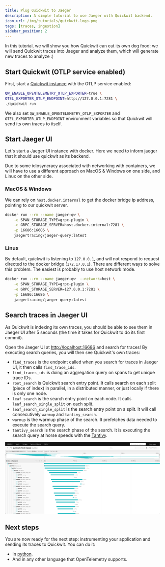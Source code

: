 ```yaml
---
title: Plug Quickwit to Jaeger
description: A simple tutorial to use Jaeger with Quickwit backend.
icon_url: /img/tutorials/quickwit-logo.png
tags: [traces, ingestion]
sidebar_position: 2
---
```


In this tutorial, we will show you how Quickwit can eat its own dog food: we will send Quickwit traces into Jaeger and analyze them, which will generate new traces to analyze :)

## Start Quickwit (OTLP service enabled)

First, start a [Quickwit instance](../get-started/installation.md) with the OTLP service enabled:

```bash
QW_ENABLE_OPENTELEMETRY_OTLP_EXPORTER=true \
OTEL_EXPORTER_OTLP_ENDPOINT=http://127.0.0.1:7281 \
./quickwit run
```

We also set `QW_ENABLE_OPENTELEMETRY_OTLP_EXPORTER` and `OTEL_EXPORTER_OTLP_ENDPOINT` environment variables so that Quickwit will send its own traces to itself.

## Start Jaeger UI

Let's start a Jaeger UI instance with docker. Here we need to inform jaeger that it should use quickwit as its backend.

Due to some idiosyncracy associated with networking with containers, we will have to use a different approach on MacOS & Windows on one side, and Linux on the other side.

### MacOS & Windows

We can rely on `host.docker.internal` to get the docker bridge ip address, pointing to our quickwit server.

```bash
docker run --rm --name jaeger-qw \
    -e SPAN_STORAGE_TYPE=grpc-plugin \
    -e GRPC_STORAGE_SERVER=host.docker.internal:7281 \
    -p 16686:16686 \
    jaegertracing/jaeger-query:latest
```

### Linux

By default, quickwit is listening to `127.0.0.1`, and will not respond to request directed
to the docker bridge (`172.17.0.1`). There are different ways to solve this problem.
The easiest is probably to use host network mode.

```bash
docker run --rm --name jaeger-qw  --network=host \
    -e SPAN_STORAGE_TYPE=grpc-plugin \
    -e GRPC_STORAGE_SERVER=127.0.0.1:7281 \
    -p 16686:16686 \
    jaegertracing/jaeger-query:latest

```

## Search traces in Jaeger UI

As Quickwit is indexing its own traces, you should be able to see them in Jaeger UI after 5 seconds (the time it takes for Quickwit to do its first commit).

Open the Jaeger UI at [http://localhost:16686](http://localhost:16686) and search for traces! By executing search queries, you will then see Quickwit's own traces:

- `find_traces` is the endpoint called when you search for traces in Jaeger UI, it then calls `find_trace_ids`.
- `find_traces_ids` is doing an aggregation query on spans to get unique trace IDs.
- `root_search` is Quickwit search entry point. It calls search on each split (piece of index) in parallel, in a distributed manner, or just locally if there is only one node.
- `leaf_search` is the search entry point on each node. It calls `leaf_search_single_split` on each split.
- `leaf_search_single_split` is the search entry point on a split. It will call consecutively `warmup` and `tantivy_search`.
- `warmup` is the warmup phase of the search. It prefetches data needed to execute the search query.
- `tantivy_search` is the search phase of the search. It is executing the search query at horse speeds with the [Tantivy](https://github.com/quickwit-oss/tantivy).

![Quickwit trace in Jaeger UI](../assets/images/jaeger-ui-quickwit-trace-analysis.png)

## Next steps

You are now ready for the next step: instrumenting your application and sending its traces to Quickwit. You can do it:
- In [python](send-traces/using-otel-sdk-python.md).
- And in any other language that OpenTelemetry supports.

